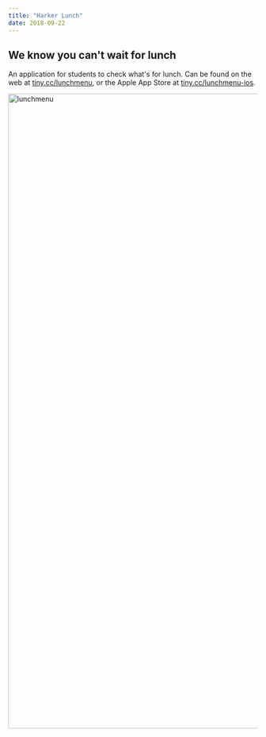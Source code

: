 ```yaml
---
title: "Harker Lunch"
date: 2018-09-22
---
```


## We know you can't wait for lunch

An application for students to check what's for lunch. Can be found on the web at [tiny.cc/lunchmenu](tiny.cc/lunchmenu), or the Apple App Store at [tiny.cc/lunchmenu-ios](https://itunes.apple.com/us/app/harker-lunch/id1211329081?mt=8).

<img width="1279" alt="lunchmenu" src="https://user-images.githubusercontent.com/7104017/45922551-93dd6f00-be94-11e8-9ddb-bc31fd65f430.png">